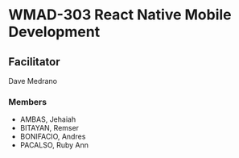 # WMAD-303 React Native Mobile Development

## Facilitator
Dave Medrano

### Members
- AMBAS, Jehaiah
- BITAYAN, Remser
- BONIFACIO, Andres
- PACALSO, Ruby Ann
